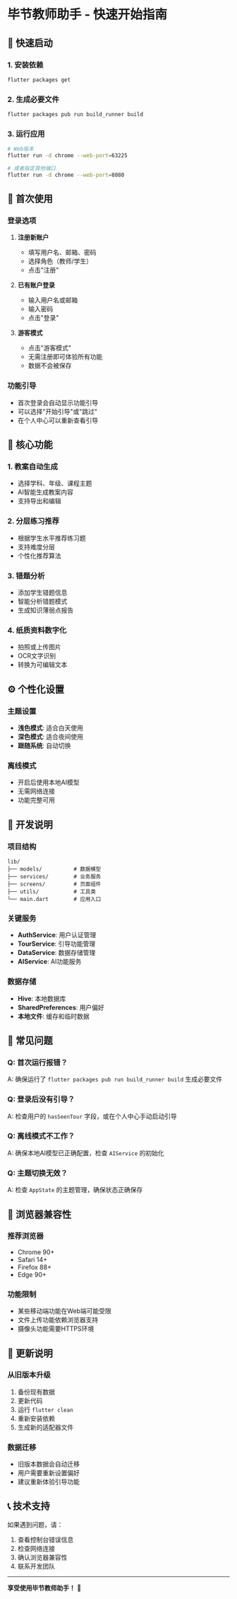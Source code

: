# 毕节教师助手 - 快速开始指南

## 🚀 快速启动

### 1. 安装依赖
```bash
flutter packages get
```

### 2. 生成必要文件
```bash
flutter packages pub run build_runner build
```

### 3. 运行应用
```bash
# Web版本
flutter run -d chrome --web-port=63225

# 或者指定其他端口
flutter run -d chrome --web-port=8080
```

## 🔐 首次使用

### 登录选项
1. **注册新账户**
   - 填写用户名、邮箱、密码
   - 选择角色（教师/学生）
   - 点击"注册"

2. **已有账户登录**
   - 输入用户名或邮箱
   - 输入密码
   - 点击"登录"

3. **游客模式**
   - 点击"游客模式"
   - 无需注册即可体验所有功能
   - 数据不会被保存

### 功能引导
- 首次登录会自动显示功能引导
- 可以选择"开始引导"或"跳过"
- 在个人中心可以重新查看引导

## 🎯 核心功能

### 1. 教案自动生成
- 选择学科、年级、课程主题
- AI智能生成教案内容
- 支持导出和编辑

### 2. 分层练习推荐
- 根据学生水平推荐练习题
- 支持难度分层
- 个性化推荐算法

### 3. 错题分析
- 添加学生错题信息
- 智能分析错题模式
- 生成知识薄弱点报告

### 4. 纸质资料数字化
- 拍照或上传图片
- OCR文字识别
- 转换为可编辑文本

## ⚙️ 个性化设置

### 主题设置
- **浅色模式**: 适合白天使用
- **深色模式**: 适合夜间使用
- **跟随系统**: 自动切换

### 离线模式
- 开启后使用本地AI模型
- 无需网络连接
- 功能完整可用

## 🔧 开发说明

### 项目结构
```
lib/
├── models/          # 数据模型
├── services/        # 业务服务
├── screens/         # 页面组件
├── utils/           # 工具类
└── main.dart        # 应用入口
```

### 关键服务
- **AuthService**: 用户认证管理
- **TourService**: 引导功能管理
- **DataService**: 数据存储管理
- **AIService**: AI功能服务

### 数据存储
- **Hive**: 本地数据库
- **SharedPreferences**: 用户偏好
- **本地文件**: 缓存和临时数据

## 🐛 常见问题

### Q: 首次运行报错？
A: 确保运行了 `flutter packages pub run build_runner build` 生成必要文件

### Q: 登录后没有引导？
A: 检查用户的 `hasSeenTour` 字段，或在个人中心手动启动引导

### Q: 离线模式不工作？
A: 确保本地AI模型已正确配置，检查 `AIService` 的初始化

### Q: 主题切换无效？
A: 检查 `AppState` 的主题管理，确保状态正确保存

## 📱 浏览器兼容性

### 推荐浏览器
- Chrome 90+
- Safari 14+
- Firefox 88+
- Edge 90+

### 功能限制
- 某些移动端功能在Web端可能受限
- 文件上传功能依赖浏览器支持
- 摄像头功能需要HTTPS环境

## 🔄 更新说明

### 从旧版本升级
1. 备份现有数据
2. 更新代码
3. 运行 `flutter clean`
4. 重新安装依赖
5. 生成新的适配器文件

### 数据迁移
- 旧版本数据会自动迁移
- 用户需要重新设置偏好
- 建议重新体验引导功能

## 📞 技术支持

如果遇到问题，请：
1. 查看控制台错误信息
2. 检查网络连接
3. 确认浏览器兼容性
4. 联系开发团队

---

**享受使用毕节教师助手！** 🎉 